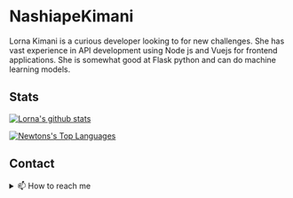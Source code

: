 # NashiapeKimani

Lorna Kimani is a curious developer looking to for new challenges. She has vast experience in API development using Node js and Vuejs for frontend applications. She is somewhat good at Flask python and can do machine learning models.

## Stats

[![Lorna's github stats](https://github-readme-stats.vercel.app/api?username=Lornakimani62&show_icons=true&include_all_commits=true&theme=radical)](https://github.com/newtonmunene99)

[![Newtons's Top Languages](https://github-readme-stats.vercel.app/api/top-langs/?username=Lornakimani62&theme=radical)](https://github.com/Lornakimani62)

## Contact

<details>
  <summary>📫 How to reach me</summary>
  <br>
  <ul>
    <li>
      <a href="https://www.linkedin.com/in/lorna-kimani-16186bb2/">Linkedin</a>
    </li>
    <li>
      <a href="mailto:kimanilorna62@gmail.com?Subject=Hey%20Champ.%20I%20have%20a%20proposal.">Email</a>
    </li>
    <li>
      <a href="https://lornakimani.com/#/">Website</a>
    </li>
  </ul>
</details>

